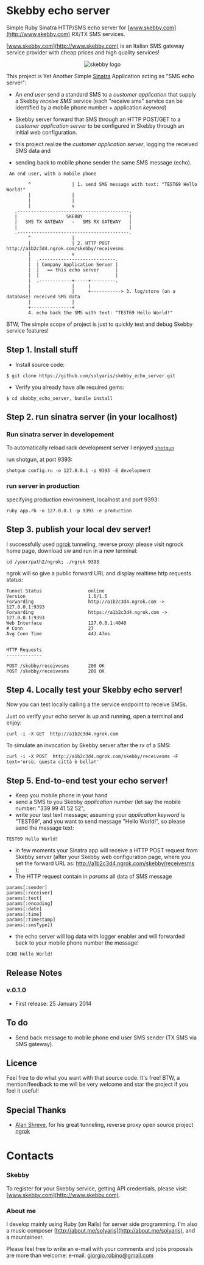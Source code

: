 Skebby echo server
==================

Simple Ruby Sinatra HTTP/SMS echo server for [www.skebby.com](http://www.skebby.com) RX/TX SMS services.


[www.skebby.com](http://www.skebby.com) is an Italian SMS gateway service provider with cheap prices and high quality services! 

<p align="center">
  <img src="http://static.skebby.it/s/i/sms-gratis-business.png" alt="skebby logo">
</p>


This project is Yet Another Simple [Sinatra](http://www.sinatrarb.com/) Application acting as "SMS echo server":

- An *end user* send a standard SMS to a *customer application* that supply a Skebby *receive SMS* service (each "receive sms" service can be identified by a mobile phone number + application *keyword*)

- Skebby server forward that SMS through an HTTP POST/GET to a *customer application server* to be configured in Skebby through an initial web configuration.

- this project realize the *customer application server*, logging the received SMS data and 

- sending back to mobile phone sender the same SMS message (echo).


```
 An end user, with a mobile phone

        ^               | 1. send SMS message with text: "TEST69 Hello World!"
        |               | 
        |               |
        |               v
   .-----------------------------------------.
   |                  SKEBBY                 |
   |   SMS TX GATEWAY   -   SMS RX GATEWAY   |
   |                                         |
   .-----------------------------------------.
        ^               |
        |               | 2. HTTP POST http://a1b2c3d4.ngrok.com/skebby/receivesms
        |               v
        |  .----------------------------.
        |  | Company Application Server | 
        |  |   == this echo server      | 
        |  |                            |
        |  .------------+-----+---------.
        |               |     |
        |               |     +-----------> 3. log/store (on a database) received SMS data
        |               |
        +---------------+
        4. echo back the SMS with text: "TEST69 Hello World!" 

```


BTW, The simple scope of project is just to quickly test and debug Skebby service features! 


## Step 1. Install stuff

- Install source code: 

```
$ git clone https://github.com/solyaris/skebby_echo_server.git
```

- Verify you already have alle required gems: 

```
$ cd skebby_echo_server, bundle install
```


## Step 2. run sinatra server (in your localhost)


### Run sinatra server in developement

To automatically reload rack development server I enjoyed [`shotgun`](https://github.com/rtomayko/shotgun)

run shotgun, at port 9393:

```
shotgun config.ru -o 127.0.0.1 -p 9393 -E development
```


### run server in production

specifying production environment, localhost and port 9393:

```
ruby app.rb -o 127.0.0.1 -p 9393 -e production
```

## Step 3. publish your local dev server!

I successfully used [ngrok](https://ngrok.com/) tunneling, reverse proxy:
please visit ngrock home page, download sw and run in a new terminal:

```
cd /your/path2/ngrok; ./ngrok 9393
```

ngrok will so give a public forward URL and display realtime http requests status:


	Tunnel Status                 online
	Version                       1.6/1.5
	Forwarding                    http://a1b2c3d4.ngrok.com -> 127.0.0.1:9393
	Forwarding                    https://a1b2c3d4.ngrok.com -> 127.0.0.1:9393
	Web Interface                 127.0.0.1:4040
	# Conn                        27
	Avg Conn Time                 443.47ms


	HTTP Requests
	-------------

	POST /skebby/receivesms       200 OK
	POST /skebby/receivesms       200 OK


## Step 4. Locally test your Skebby echo server!

Now you can test locally calling a the service endpoint to receive SMSs.

Just oo verify your echo server is up and running, open a terminal and enjoy:

```
curl -i -X GET  http://a1b2c3d4.ngrok.com
```

To simulate an invocation by Skebby server after the rx of a SMS:
```
curl -i -X POST  http://a1b2c3d4.ngrok.com/skebby/receivesms -F text='orsù, questa città è bella!'
```

## Step 5. End-to-end test your echo server!

- Keep you mobile phone in your hand 
- send a SMS to you Skebby *application number* (let say the mobile number: "339 99 41 52 52", 
- write your test text message; assuming your *application keyword* is "TEST69", and you want to send  message "Hello World!", so please send the message text:

```
TEST69 Hello World!
```

- in few moments your Sinatra app will receive a HTTP POST request from Skebby server 
(after your Skebby web configuration page, where you set the forward URL as: http://a1b2c3d4.ngrok.com/skebby/receivesms );  
- The HTTP request contain in *params* all data of SMS message 

```
params[:sender]
params[:receiver]
params[:text]
params[:encoding]
params[:date]
params[:time]
params[:timestamp]
params[:smsType])
```	

- the echo server will log data with logger enabler and will forwarded back to your mobile phone number the message!

```
ECHO Hello World!
```


## Release Notes


### v.0.1.0
- First release: 25 January 2014


## To do

- Send back message to mobile phone end user SMS sender (TX SMS via SMS gateway). 


## Licence

Feel free to do what you want with that source code. It's free! 
BTW, a mention/feedback to me will be very welcome and star the project if you feel it useful!


## Special Thanks
- [Alan Shreve](https://github.com/inconshreveable/ngrok), for his great tunneling, reverse proxy open source project [ngrok](https://ngrok.com/)


# Contacts

### Skebby
To register for your Skebby service, getting API credentials, please visit: [www.skebby.com](http://www.skebby.com).

### About me
I develop mainly using Ruby (on Rails) for server side programming. I'm also a music composer [http://about.me/solyaris](http://about.me/solyaris), and a mountaineer.

Please feel free to write an e-mail with your comments and jobs proposals are more than welcome: 
e-mail: [giorgio.robino@gmail.com](mailto:giorgio.robino@gmail.com)
